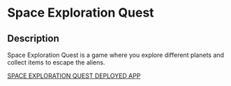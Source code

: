 # Space Exploration Quest

## Description

Space Exploration Quest is a game where you explore different planets and collect items to escape the aliens.

[SPACE EXPLORATION QUEST DEPLOYED APP](https://omar-alme.github.io/interactive-game/)

